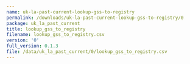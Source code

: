 ```yaml
---
name: uk-la-past-current-lookup-gss-to-registry
permalink: /downloads/uk-la-past-current-lookup-gss-to-registry/0
package: uk_la_past_current
title: lookup_gss_to_registry
filename: lookup_gss_to_registry.csv
version: '0'
full_version: 0.1.3
file: /data/uk_la_past_current/0/lookup_gss_to_registry.csv
---
```

